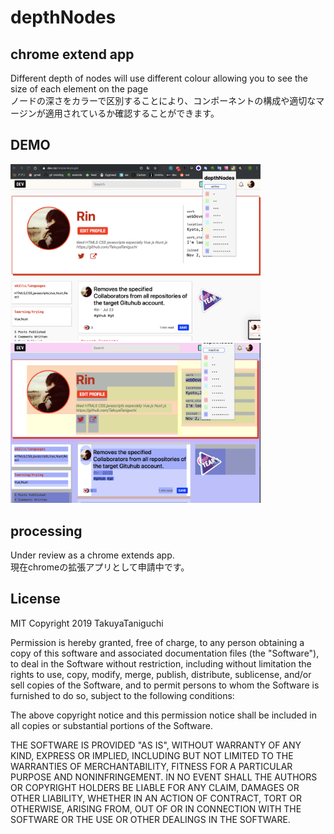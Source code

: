 # depthNodes

## chrome extend app

Different depth of nodes will use different colour allowing you to see the size of each element on the page  
ノードの深さをカラーで区別することにより、コンポーネントの構成や適切なマージンが適用されているか確認することができます。

## DEMO
<img src="./images/img.png" width="400px">
<img src="./images/img2.png" width="400px">

## processing
Under review as a chrome extends app.  
現在chromeの拡張アプリとして申請中です。  

## License
MIT
Copyright 2019 TakuyaTaniguchi

Permission is hereby granted, free of charge, to any person obtaining a copy of this software and associated documentation files (the "Software"), to deal in the Software without restriction, including without limitation the rights to use, copy, modify, merge, publish, distribute, sublicense, and/or sell copies of the Software, and to permit persons to whom the Software is furnished to do so, subject to the following conditions:

The above copyright notice and this permission notice shall be included in all copies or substantial portions of the Software.

THE SOFTWARE IS PROVIDED "AS IS", WITHOUT WARRANTY OF ANY KIND, EXPRESS OR IMPLIED, INCLUDING BUT NOT LIMITED TO THE WARRANTIES OF MERCHANTABILITY, FITNESS FOR A PARTICULAR PURPOSE AND NONINFRINGEMENT. IN NO EVENT SHALL THE AUTHORS OR COPYRIGHT HOLDERS BE LIABLE FOR ANY CLAIM, DAMAGES OR OTHER LIABILITY, WHETHER IN AN ACTION OF CONTRACT, TORT OR OTHERWISE, ARISING FROM, OUT OF OR IN CONNECTION WITH THE SOFTWARE OR THE USE OR OTHER DEALINGS IN THE SOFTWARE.


